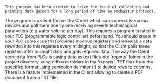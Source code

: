     This program has been created to solve the issue of collecting and printing data gained for a long period of time by ModbusTCP protocol.
The program is a client (futher the Client) which can connect to various devices and poll them one by one receiving several technological parameters (e.g
water volume per day). This requires a program created in your PLC (programmable logic controller) beforehand. You should create in your
PLC some code that provides modbus registers and renewable data rewritten into this registers every midnight, so that the Client polls
these registers after midnight daily and gets required data.
    The way the Client store data from PLCs is saving data as text files into 'reports' folder in the project directory using different folders in the
'reports'. TXT files have the specified format using semicolon delimiter (;) to devide rows to columns. There is a feature implemented in the Client
allowing to create a PDF document from a TXT file.

